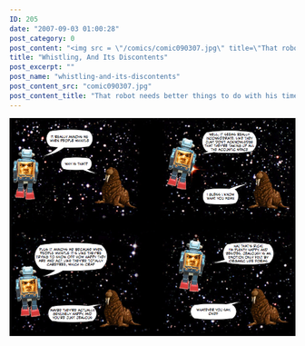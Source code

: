 ```yaml
---
ID: 205
date: "2007-09-03 01:00:28"
post_category: 0
post_content: "<img src = \"/comics/comic090307.jpg\" title=\"That robot needs better things to do with his time, I think\" />"
title: "Whistling, And Its Discontents"
post_excerpt: ""
post_name: "whistling-and-its-discontents"
post_content_src: "comic090307.jpg"
post_content_title: "That robot needs better things to do with his time, I think"
---
```



[![That robot needs better things to do with his time, I think](/comics-hi-res/comic090307.jpg)](/comics-hi-res/comic090307.jpg "That robot needs better things to do with his time, I think")
